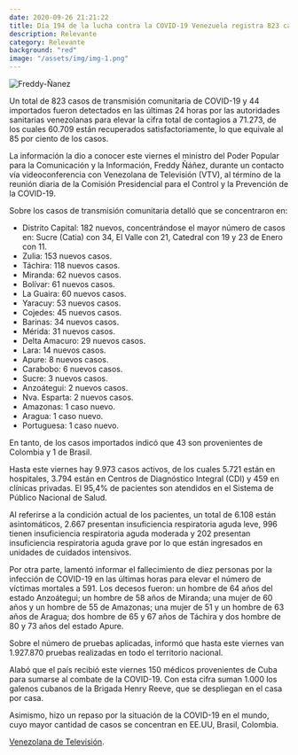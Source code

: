 ```yaml
---
date: 2020-09-26 21:21:22
title: Día 194 de la lucha contra la COVID-19 Venezuela registra 823 casos comunitarios, 44 importados
description: Relevante
category: Relevante
background: "red"
image: "/assets/img/img-1.png"
---
```


![Freddy-Ñanez](/assets/img/img-1.png)

Un total de 823 casos de transmisión comunitaria de COVID-19 y 44 importados fueron detectados en las últimas 24 horas por las autoridades sanitarias venezolanas para elevar la cifra total de contagios a 71.273, de los cuales 60.709 están recuperados satisfactoriamente, lo que equivale al 85 por ciento de los casos.

La información la dio a conocer este viernes el ministro del Poder Popular para la Comunicación y la Información, Freddy Ñáñez, durante un contacto vía videoconferencia con Venezolana de Televisión (VTV), al término de la reunión diaria de la Comisión Presidencial para el Control y la Prevención de la COVID-19. 

Sobre los casos de transmisión comunitaria detalló que se concentraron en:

- Distrito Capital: 182 nuevos, concentrándose el mayor número de casos en: Sucre (Catia) con 34, El Valle con 21, Catedral con 19 y 23 de Enero con 11.
- Zulia: 153 nuevos casos.
- Táchira: 118 nuevos casos.
- Miranda: 62 nuevos casos.
- Bolívar: 61 nuevos casos.
- La Guaira: 60 nuevos casos.
- Yaracuy: 53 nuevos casos.
- Cojedes: 45 nuevos casos.
- Barinas: 34 nuevos casos.
- Mérida: 31 nuevos casos.
- Delta Amacuro: 29 nuevos casos.
- Lara: 14 nuevos casos.
- Apure: 8 nuevos casos.
- Carabobo: 6 nuevos casos.
- Sucre: 3 nuevos casos.
- Anzoátegui: 2 nuevos casos.
- Nva. Esparta: 2 nuevos casos.
- Amazonas: 1 caso nuevo.
- Aragua: 1 caso nuevo.
- Portuguesa: 1  caso nuevo.

En tanto, de los casos importados indicó que 43 son provenientes de Colombia y 1 de Brasil.

Hasta este viernes hay 9.973 casos activos, de los cuales 5.721 están en hospitales, 3.794 están en Centros de Diagnóstico Integral (CDI) y 459 en clínicas privadas. El 95,4% de pacientes son atendidos en el Sistema de Público Nacional de Salud.

Al referirse a la condición actual de los pacientes, un total de 6.108 están asintomáticos, 2.667 presentan insuficiencia respiratoria aguda leve, 996 tienen insuficiencia respiratoria aguda moderada y 202 presentan insuficiencia respiratoria aguda grave por lo que están ingresados en unidades de cuidados intensivos.

Por otra parte, lamentó informar el fallecimiento de diez personas por la infección de COVID-19 en las últimas horas para elevar el número de víctimas mortales a 591. Los decesos fueron: un hombre de 64 años del estado Anzoátegui; un hombre de 58 años de Miranda; una mujer de 60 años y un hombre de 55 de Amazonas; una mujer de 51 y un hombre de 63 años de Aragua; dos hombre de 65 y 67 años de Táchira y dos hombre de 80 y 73 años del estado Apure.

Sobre el número de pruebas aplicadas, informó que hasta este viernes van 1.927.870 pruebas realizadas en todo el territorio nacional.

Alabó que el país recibió este viernes 150 médicos provenientes de Cuba para sumarse al combate de la COVID-19. Con esta cifra suman 1.000 los galenos cubanos de la Brigada Henry Reeve, que se despliegan en el casa por casa.

Asimismo, hizo un repaso por la situación de la COVID-19 en el mundo, cuyo mayor cantidad de casos se concentran en EE.UU, Brasil, Colombia.

[Venezolana de Televisión](https://www.vtv.gob.ve/venezuela-casos-covid-25092020/).